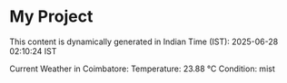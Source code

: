 # My Project

This content is dynamically generated in Indian Time (IST): 2025-06-28 02:10:24 IST


Current Weather in Coimbatore:
Temperature: 23.88 °C
Condition: mist
